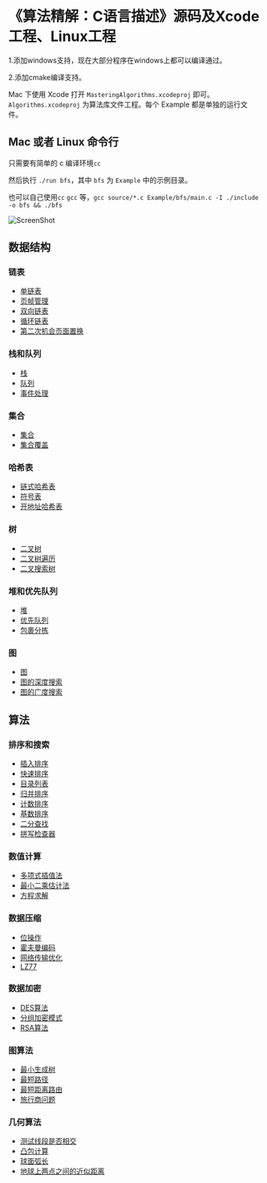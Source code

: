 # 《算法精解：C语言描述》源码及Xcode工程、Linux工程

1.添加windows支持，现在大部分程序在windows上都可以编译通过。

2.添加cmake编译支持。

Mac 下使用 Xcode 打开 `MasteringAlgorithms.xcodeproj` 即可。`Algorithms.xcodeproj` 为算法库文件工程。每个 Example 都是单独的运行文件。

## Mac 或者 Linux 命令行

只需要有简单的 c 编译环境`cc`

然后执行 `./run bfs`，其中 `bfs` 为 `Example` 中的示例目录。

也可以自己使用`cc` `gcc` 等，`gcc source/*.c Example/bfs/main.c -I ./include -o bfs && ./bfs`

![ScreenShot](ScreenShot.png)

## 数据结构

### 链表

- [单链表](source/list.c)
- [页帧管理](source/frames.c)
- [双向链表](source/dlist.c)
- [循环链表](source/clist.c)
- [第二次机会页面置换](source/page.c)

### 栈和队列

- [栈](source/stack.c)
- [队列](source/queue.c)
- [事件处理](source/events.c)

### 集合

- [集合](source/set.c)
- [集合覆盖](source/cover.c)

### 哈希表

- [链式哈希表](source/chtbl.c)
- [符号表](source/lex.c)
- [开地址哈希表](source/ohtbl.c)

### 树

- [二叉树](source/bitree.c)
- [二叉树遍历](source/traverse.c)
- [二叉搜索树](source/bistree.c)

### 堆和优先队列

- [堆](source/heap.c)
- [优先队列](include/pqueue.h)
- [包裹分拣](source/parcels.c)

### 图

- [图](source/graph.c)
- [图的深度搜索](source/dfs.c)
- [图的广度搜索](source/bfs.c)

## 算法

### 排序和搜索

- [插入排序](source/issort.c)
- [快速排序](source/qksort.c) 
- [目录列表](source/directls.c)
- [归并排序](source/mgsort.c)
- [计数排序](source/ctsort.c)
- [基数排序](source/rxsort.c)
- [二分查找](source/bisearch.c)
- [拼写检查器](source/spell.c)

### 数值计算

- [多项式插值法](source/interpol.c)
- [最小二乘估计法](source/lsqe.c)
- [方程求解](source/root.c)

### 数据压缩

- [位操作](source/bit.c)
- [霍夫曼编码](source/huffman.c)
- [网络传输优化](source/transfer.c)
- [LZ77](source/lz77.c)

### 数据加密

- [DES算法](source/des.c)
- [分组加密模式](source/cbc.c)
- [RSA算法](source/rsa.c)

### 图算法

- [最小生成树](source/mst.c) 
- [最短路径](source/shortest.c)
- [最短距离路由](source/route.c)
- [旅行商问题](source/tsp.c)

### 几何算法

- [测试线段是否相交](source/lint.c)
- [凸包计算](source/cvxhull.c)
- [球面弧长](source/arclen.c)
- [地球上两点之间的近似距离](source/geodist.c)


